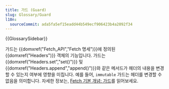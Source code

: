 ```yaml
---
title: 가드 (Guard)
slug: Glossary/Guard
l10n:
  sourceCommit: ada5fa5ef15eadd44b549ecf906423b4a2092f34
---
```


{{GlossarySidebar}}

가드는 {{domxref("Fetch_API","Fetch 명세")}}에 정의된 {{domxref("Headers")}} 객체의 기능입니다. 가드는 {{domxref("Headers.set","set()")}} 및 {{domxref("Headers.append","append()")}}와 같은 메서드가 헤더의 내용을 변경할 수 있는지 여부에 영향을 미칩니다. 예를 들어, `immutable` 가드는 헤더를 변경할 수 없음을 의미합니다. 자세한 정보는, [Fetch 기본 개념: 가드](/ko/docs/Web/API/Fetch_API/Basic_concepts#guard)를 읽어보세요.
